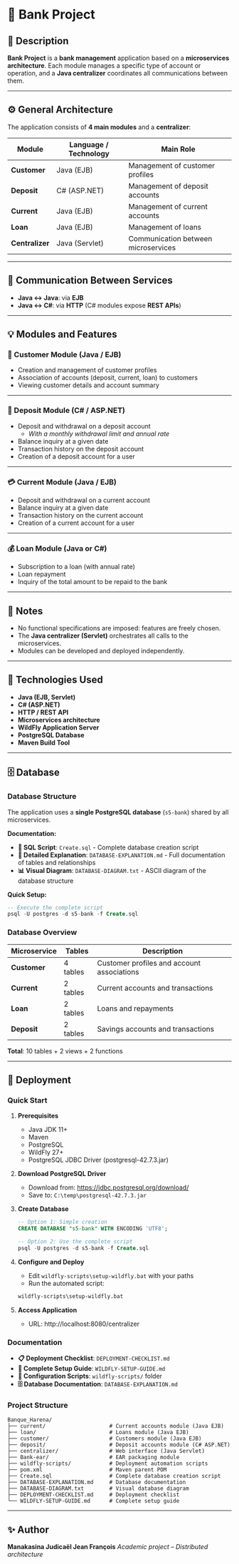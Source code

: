 # 🏦 Bank Project

## 📖 Description

**Bank Project** is a **bank management** application based on a **microservices architecture**.
Each module manages a specific type of account or operation, and a **Java centralizer** coordinates all communications between them.

---

## ⚙️ General Architecture

The application consists of **4 main modules** and a **centralizer**:

| Module        | Language / Technology | Main Role                          |
|---------------|----------------------|-------------------------------------|
| **Customer**  | Java (EJB)           | Management of customer profiles     |
| **Deposit**   | C# (ASP.NET)         | Management of deposit accounts      |
| **Current**   | Java (EJB)           | Management of current accounts      |
| **Loan**      | Java (EJB)           | Management of loans                 |
| **Centralizer** | Java (Servlet)     | Communication between microservices |

---

## 🔗 Communication Between Services

- **Java ↔ Java**: via **EJB**
- **Java ↔ C#**: via **HTTP** (C# modules expose **REST APIs**)

---

## 💡 Modules and Features

### 🧑 Customer Module (Java / EJB)
- Creation and management of customer profiles
- Association of accounts (deposit, current, loan) to customers
- Viewing customer details and account summary

---

### 🧾 Deposit Module (C# / ASP.NET)
- Deposit and withdrawal on a deposit account
    - *With a monthly withdrawal limit and annual rate*
- Balance inquiry at a given date
- Transaction history on the deposit account
- Creation of a deposit account for a user

---

### 💳 Current Module (Java / EJB)
- Deposit and withdrawal on a current account
- Balance inquiry at a given date
- Transaction history on the current account
- Creation of a current account for a user

---

### 💰 Loan Module (Java or C#)
- Subscription to a loan (with annual rate)
- Loan repayment
- Inquiry of the total amount to be repaid to the bank

---

## 🧠 Notes

- No functional specifications are imposed: features are freely chosen.
- The **Java centralizer (Servlet)** orchestrates all calls to the microservices.
- Modules can be developed and deployed independently.

---

## 🧩 Technologies Used

- **Java (EJB, Servlet)**
- **C# (ASP.NET)**
- **HTTP / REST API**
- **Microservices architecture**
- **WildFly Application Server**
- **PostgreSQL Database**
- **Maven Build Tool**

---

## 🗄️ Database

### Database Structure

The application uses a **single PostgreSQL database** (`s5-bank`) shared by all microservices.

**Documentation:**
- **📄 SQL Script**: `Create.sql` - Complete database creation script
- **📖 Detailed Explanation**: `DATABASE-EXPLANATION.md` - Full documentation of tables and relationships
- **📊 Visual Diagram**: `DATABASE-DIAGRAM.txt` - ASCII diagram of the database structure

**Quick Setup:**
```sql
-- Execute the complete script
psql -U postgres -d s5-bank -f Create.sql
```

### Database Overview

| Microservice | Tables | Description |
|--------------|--------|-------------|
| **Customer** | 4 tables | Customer profiles and account associations |
| **Current** | 2 tables | Current accounts and transactions |
| **Loan** | 2 tables | Loans and repayments |
| **Deposit** | 2 tables | Savings accounts and transactions |

**Total**: 10 tables + 2 views + 2 functions

---

## 🚀 Deployment

### Quick Start

1. **Prerequisites**
   - Java JDK 11+
   - Maven
   - PostgreSQL
   - WildFly 27+
   - PostgreSQL JDBC Driver (postgresql-42.7.3.jar)

2. **Download PostgreSQL Driver**
   - Download from: https://jdbc.postgresql.org/download/
   - Save to: `C:\temp\postgresql-42.7.3.jar`

3. **Create Database**
   ```sql
   -- Option 1: Simple creation
   CREATE DATABASE "s5-bank" WITH ENCODING 'UTF8';
   
   -- Option 2: Use the complete script
   psql -U postgres -d s5-bank -f Create.sql
   ```

4. **Configure and Deploy**
   - Edit `wildfly-scripts\setup-wildfly.bat` with your paths
   - Run the automated script:
   ```cmd
   wildfly-scripts\setup-wildfly.bat
   ```

5. **Access Application**
   - URL: http://localhost:8080/centralizer

### Documentation

- **📋 Deployment Checklist**: `DEPLOYMENT-CHECKLIST.md`
- **📖 Complete Setup Guide**: `WILDFLY-SETUP-GUIDE.md`
- **🔧 Configuration Scripts**: `wildfly-scripts/` folder
- **🗄️ Database Documentation**: `DATABASE-EXPLANATION.md`

### Project Structure

```
Banque_Harena/
├── current/                    # Current accounts module (Java EJB)
├── loan/                       # Loans module (Java EJB)
├── customer/                   # Customers module (Java EJB)
├── deposit/                    # Deposit accounts module (C# ASP.NET)
├── centralizer/                # Web interface (Java Servlet)
├── Bank-ear/                   # EAR packaging module
├── wildfly-scripts/            # Deployment automation scripts
├── pom.xml                     # Maven parent POM
├── Create.sql                  # Complete database creation script
├── DATABASE-EXPLANATION.md     # Database documentation
├── DATABASE-DIAGRAM.txt        # Visual database diagram
├── DEPLOYMENT-CHECKLIST.md     # Deployment checklist
└── WILDFLY-SETUP-GUIDE.md      # Complete setup guide
```

---

## ✨ Author

**Manakasina Judicaël Jean François**
_Academic project – Distributed architecture_
